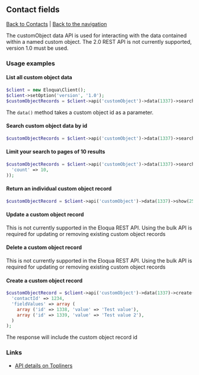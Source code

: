 ## Contact fields
[Back to Contacts](../contacts.md) | [Back to the navigation](../index.md)

The customObject data API is used for interacting with the data contained within
a named custom object.  The 2.0 REST API is not currently supported, version
1.0 must be used.

### Usage examples

#### List all custom object data
```php
$client = new Eloqua\Client();
$client->setOption('version', '1.0');
$customObjectRecords = $client->api('customObject')->data(1337)->search('');
```
The `data()` method takes a custom object id as a parameter.

#### Search custom object data by id
```php
$customObjectRecords = $client->api('customObject')->data(1337)->search('id=25');
```

#### Limit your search to pages of 10 results
```php
$customObjectRecords = $client->api('customObject')->data(1337)->search('', array(
  'count' => 10,
));
```

#### Return an individual custom object record
```php
$customObjectRecord = $client->api('customObject')->data(1337)->show(25);
```

#### Update a custom object record
This is not currently supported in the Eloqua REST API.  Using the bulk API
is required for updating or removing existing custom object records

#### Delete a custom object record
This is not currently supported in the Eloqua REST API.  Using the bulk API
is required for updating or removing existing custom object records

#### Create a custom object record
```php
$customObjectRecord = $client->api('customObject')->data(1337)->create(array (
  'contactId' => 1234,
  'fieldValues' => array (
    array ('id' => 1338, 'value' => 'Test value'),
    array ('id' => 1339, 'value' => 'Test value 2'),
  )
);
```
The response will include the custom object record id

### Links
* [API details on Topliners](http://topliners.eloqua.com/docs/DOC-3405)
